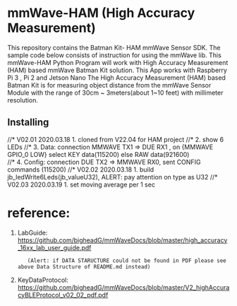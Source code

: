 # mmWave-HAM (High Accuracy Measurement)
This repository contains the Batman Kit- HAM mmWave Sensor SDK. 
The sample code below consists of instruction for using the mmWave lib.
This mmWave-HAM Python Program will work with High Accuracy Measurement (HAM) based mmWave Batman Kit solution.
This App works with Raspberry Pi 3 , Pi 2 and Jetson Nano
The High Accuracy Measurement (HAM) based Batman Kit is for measuring object distance 
from the mmWave Sensor Module with the range of 30cm ~ 3meters(about 1~10 feet) 
with millimeter resolution.


## Installing
//* V02.01 2020.03.18 1. cloned from V22.04 for HAM project
//*                   2. show 6 LEDs
//*                   3. Data:   connection MMWAVE TX1 => DUE RX1 , on {MMWAVE GPIO_0 LOW} select KEY data(115200) else RAW data(921600)   
//*                   4. Config: connection DUE TX2 => MMWAVE RX0, sent CONFIG commands (115200)
//* V02.02 2020.03.18 1. build jb_ledWrite6Leds(jb_valueU32), ALERT: pay attention on type as U32
//* V02.03 2020.03.19 1. set moving average per 1 sec 
 
# reference:

1. LabGuide: https://github.com/bigheadG/mmWaveDocs/blob/master/high_accuracy_16xx_lab_user_guide.pdf

          (Alert: if DATA STARUCTURE could not be found in PDF please see above Data Structure of README.md instead)

2. KeyDataProtocol: https://github.com/bigheadG/mmWaveDocs/blob/master/V2_highAccuracyBLEProtocol_v02_02_pdf.pdf
